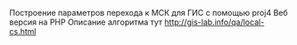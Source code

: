 Построение параметров перехода к МСК для ГИС с помощью proj4
Веб версия на PHP
Описание алгоритма тут http://gis-lab.info/qa/local-cs.html